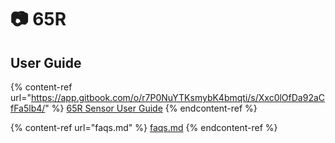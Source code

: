 # 📷 65R

## User Guide

{% content-ref url="https://app.gitbook.com/o/r7P0NuYTKsmybK4bmqti/s/Xxc0lOfDa92aCfFa5lb4/" %}
[65R Sensor User Guide](https://app.gitbook.com/o/r7P0NuYTKsmybK4bmqti/s/Xxc0lOfDa92aCfFa5lb4/)
{% endcontent-ref %}



{% content-ref url="faqs.md" %}
[faqs.md](faqs.md)
{% endcontent-ref %}
